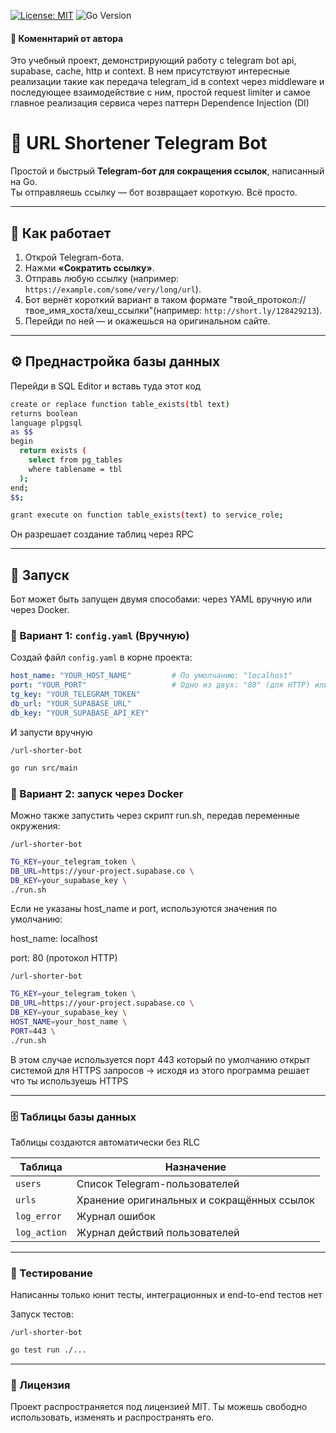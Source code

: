 [![License: MIT](https://img.shields.io/badge/License-MIT-yellow.svg)](./LICENSE)
![Go Version](https://img.shields.io/badge/Language-Go-blue)

#### 📝 Коменнтарий от автора

Это учебный проект, демонстрирующий работу с telegram bot api, supabase, cache, http и context.
В нем присутствуют интересные реализации такие как передача telegram_id в context через middleware и последующее взаимодействие с ним,
простой request limiter и самое главное реализация сервиса через паттерн Dependence Injection (DI)

# 🔗 URL Shortener Telegram Bot

Простой и быстрый **Telegram-бот для сокращения ссылок**, написанный на Go.  
Ты отправляешь ссылку — бот возвращает короткую. Всё просто.

---

## 📲 Как работает

1. Открой Telegram-бота.
2. Нажми **«Сократить ссылку»**.
3. Отправь любую ссылку (например: `https://example.com/some/very/long/url`).
4. Бот вернёт короткий вариант в таком формате "твой_протокол://твое_имя_хоста/хеш_ссылки"(например: `http://short.ly/128429213`).
5. Перейди по ней — и окажешься на оригинальном сайте.

---

## ⚙️ Преднастройка базы данных

Перейди в SQL Editor и вставь туда этот код

```bash
create or replace function table_exists(tbl text)
returns boolean
language plpgsql
as $$
begin
  return exists (
    select from pg_tables
    where tablename = tbl
  );
end;
$$;

grant execute on function table_exists(text) to service_role;
```

Он разрешает создание таблиц через RPC

---

## 🚀 Запуск

Бот может быть запущен двумя способами: через YAML вручную или через Docker.

### 🔧 Вариант 1: `config.yaml` (Вручную)

Создай файл `config.yaml` в корне проекта:

```yaml
host_name: "YOUR_HOST_NAME"         # По умолчанию: "localhost"
port: "YOUR_PORT"                   # Одно из двух: "80" (для HTTP) или "443" (для HTTPS)
tg_key: "YOUR_TELEGRAM_TOKEN"
db_url: "YOUR_SUPABASE_URL"
db_key: "YOUR_SUPABASE_API_KEY"
```
И запусти вручную

`/url-shorter-bot`
```bash
go run src/main
```

### 🐳 Вариант 2: запуск через Docker

Можно также запустить через скрипт run.sh, передав переменные окружения:

`/url-shorter-bot`
```bash
TG_KEY=your_telegram_token \
DB_URL=https://your-project.supabase.co \
DB_KEY=your_supabase_key \
./run.sh
```
Если не указаны host_name и port, используются значения по умолчанию:

host_name: localhost

port: 80 (протокол HTTP)

`/url-shorter-bot`
```bash
TG_KEY=your_telegram_token \
DB_URL=https://your-project.supabase.co \
DB_KEY=your_supabase_key \
HOST_NAME=your_host_name \
PORT=443 \
./run.sh
```

В этом случае используется порт 443 который по умолчанию открыт системой для HTTPS запросов -> исходя из этого программа решает что ты используешь HTTPS

---

### 🗄️ Таблицы базы данных

Таблицы создаются автоматически без RLC

| Таблица      | Назначение                                 |
| ------------ | ------------------------------------------ |
| `users`      | Список Telegram-пользователей              |
| `urls`       | Хранение оригинальных и сокращённых ссылок |
| `log_error`  | Журнал ошибок                              |
| `log_action` | Журнал действий пользователей              |

---

### 🧪 Тестирование

Написанны только юнит тесты, интеграционных и end-to-end тестов нет

Запуск тестов:

`/url-shorter-bot`
```bash
go test run ./...
```

---

### 📝 Лицензия

Проект распространяется под лицензией MIT. Ты можешь свободно использовать, изменять и распространять его.
